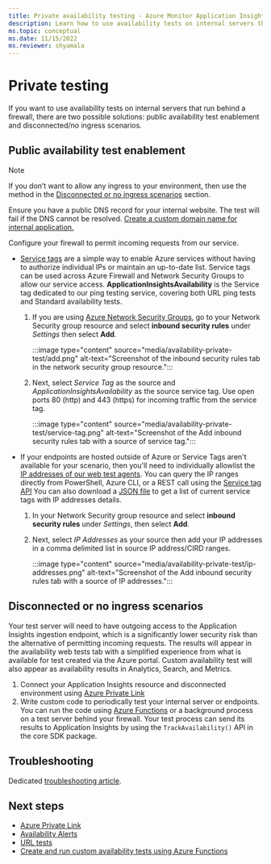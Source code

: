 ```yaml
---
title: Private availability testing - Azure Monitor Application Insights
description: Learn how to use availability tests on internal servers that run behind a firewall with private testing.
ms.topic: conceptual
ms.date: 11/15/2022
ms.reviewer: shyamala
---
```


# Private testing

If you want to use availability tests on internal servers that run behind a firewall, there are two possible solutions: public availability test enablement and disconnected/no ingress scenarios.

## Public availability test enablement

> [!NOTE]
> If you don’t want to allow any ingress to your environment, then use the method in the [Disconnected or no ingress scenarios](#disconnected-or-no-ingress-scenarios) section.

 Ensure you have a public DNS record for your internal website. The test will fail if the DNS cannot be resolved. [Create a custom domain name for internal application.](../../cloud-services/cloud-services-custom-domain-name-portal.md#add-an-a-record-for-your-custom-domain)

Configure your firewall to permit incoming requests from our service.

- [Service tags](../../virtual-network/service-tags-overview.md) are a simple way to enable Azure services without having to authorize individual IPs or maintain an up-to-date list. Service tags can be used across Azure Firewall and Network Security Groups to allow our service access. **ApplicationInsightsAvailability** is the Service tag dedicated to our ping testing service, covering both URL ping tests and Standard availability tests.
    1. If you are using [Azure Network Security Groups](../../virtual-network/network-security-groups-overview.md), go to your Network Security group resource and select **inbound security rules** under *Settings* then select **Add**.

         :::image type="content" source="media/availability-private-test/add.png" alt-text="Screenshot of the inbound security rules tab in the network security group resource.":::

    1. Next, select *Service Tag* as the source and *ApplicationInsightsAvailability* as the source service tag. Use open ports 80 (http) and 443 (https) for incoming traffic from the service tag.

        :::image type="content" source="media/availability-private-test/service-tag.png" alt-text="Screenshot of the Add inbound security rules tab with a source of service tag.":::

- If your endpoints are hosted outside of Azure or Service Tags aren't available for your scenario, then you'll need to individually allowlist the [IP addresses of our web test agents](ip-addresses.md). You can query the IP ranges directly from PowerShell, Azure CLI, or a REST call using the [Service tag API](../../virtual-network/service-tags-overview.md#use-the-service-tag-discovery-api) You can also download a [JSON file](../../virtual-network/service-tags-overview.md#discover-service-tags-by-using-downloadable-json-files) to get a list of current service tags with IP addresses details.
    1. In your Network Security group resource and select **inbound security rules** under *Settings*, then select **Add**.
    1. Next, select *IP Addresses* as your source then add your IP addresses in a comma delimited list in source IP address/CIRD ranges.

         :::image type="content" source="media/availability-private-test/ip-addresses.png" alt-text="Screenshot of the Add inbound security rules tab with a source of IP addresses.":::

## Disconnected or no ingress scenarios

Your test server will need to have outgoing access to the Application Insights ingestion endpoint, which is a significantly lower security risk than the alternative of permitting incoming requests. The results will appear in the availability web tests tab with a simplified experience from what is available for test created via the Azure portal. Custom availability test will also appear as availability results in Analytics, Search, and Metrics.

1. Connect your Application Insights resource and disconnected environment using [Azure Private Link](../logs/private-link-security.md)
1. Write custom code to periodically test your internal server or endpoints. You can run the code using [Azure Functions](availability-azure-functions.md) or a background process on a test server behind your firewall. Your test process can send its results to Application Insights by using the `TrackAvailability()` API in the core SDK package.

## Troubleshooting

Dedicated [troubleshooting article](troubleshoot-availability.md).

## Next steps

* [Azure Private Link](../logs/private-link-security.md)
* [Availability Alerts](availability-alerts.md)
* [URL tests](monitor-web-app-availability.md)
* [Create and run custom availability tests using Azure Functions](availability-azure-functions.md)
